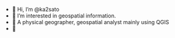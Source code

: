 - 👋 Hi, I’m @ka2sato
- 👀 I’m interested in geospatial information.
- 🌱 A physical geographer, geospatial analyst mainly using QGIS
- 💞️ 

<!---
ka2sato/ka2sato is a ✨ special ✨ repository because its `README.md` (this file) appears on your GitHub profile.
You can click the Preview link to take a look at your changes.
--->
